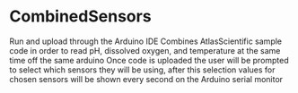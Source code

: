 # CombinedSensors

Run and upload through the Arduino IDE
Combines AtlasScientific sample code in order to read pH, dissolved oxygen, and temperature at the same time off the same arduino
Once code is uploaded the user will be prompted to select which sensors they will be using, after this selection values for chosen sensors will be shown every second on the Arduino serial monitor
